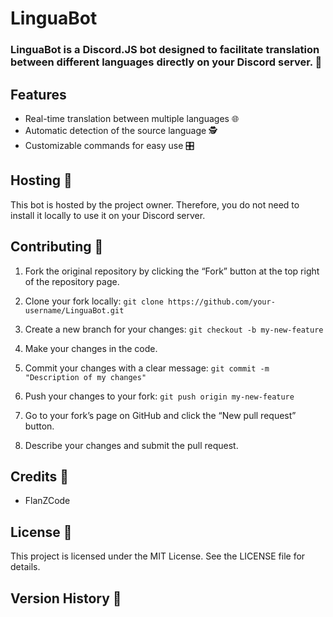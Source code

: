 # LinguaBot
### LinguaBot is a Discord.JS bot designed to facilitate translation between different languages directly on your Discord server. 🚀

## Features
- Real-time translation between multiple languages 🌐
- Automatic detection of the source language 🕵️
- Customizable commands for easy use 🎛️

## Hosting 👷
This bot is hosted by the project owner. Therefore, you do not need to install it locally to use it on your Discord server.

## Contributing 🤝
1. Fork the original repository by clicking the “Fork” button at the top right of the repository page.

2. Clone your fork locally: `git clone https://github.com/your-username/LinguaBot.git`

3. Create a new branch for your changes: `git checkout -b my-new-feature`

4. Make your changes in the code.

5. Commit your changes with a clear message: `git commit -m "Description of my changes"`

6. Push your changes to your fork: `git push origin my-new-feature`

7. Go to your fork’s page on GitHub and click the “New pull request” button.

8. Describe your changes and submit the pull request.

## Credits 🙏
- FlanZCode
## License 📕
This project is licensed under the MIT License. See the LICENSE file for details.

## Version History 📜
